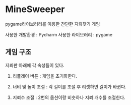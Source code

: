 # MineSweeper
pygame라이브러리를 이용한 간단한 지뢰찾기 게임

사용한 개발환경 : Pycharm
사용한 라이브러리 : pygame

게임 구조
------------------------------
지뢰판 아래에 각 속성들이 있다.

1. 리플레이 버튼 : 게임을 초기화한다.

2. 너비 및 높이 조절 : 각 길이를 조절 후 리셋하면 길이가 바뀐다.

3. 지뢰수 조절 : 2번의 옵션이랑 비슷하나 지뢰 개수를 조절한다.
